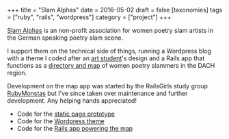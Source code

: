 +++
title = "Slam Alphas"
date = 2016-05-02
draft = false
[taxonomies]
tags = ["ruby", "rails", "wordpress"]
category = ["project"]
+++

[Slam Alphas](https://slamalphas.org) is an non-profit association for women poetry slam artists in the German speaking poetry slam scene.

I support them on the technical side of things, running a Wordpress blog with a theme I coded after an [art student](http://alexandratheiler.ch/)'s design and a Rails app that functions as a [directory and map](https://karte.slamalphas.org/karte/de) of women poetry slammers in the DACH region.

Development on the map app was started by the RailsGirls study group [RubyMonstas](http://rubymonstas.org/) but I've since taken over maintenance and further development. Any helping hands appreciated!

- Code for the [static page prototype](https://github.com/lislis/slam-alphas-prototyp)
- Code for the [Wordpress theme](https://github.com/lislis/slam-alphas-wordpress)
- Code for the [Rails app powering the map](https://github.com/rubymonsters/slam-alphas)
